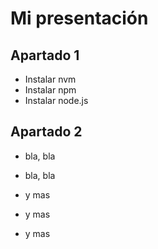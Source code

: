 # Mi presentación



## Apartado 1
- Instalar nvm
- Instalar npm
- Instalar node.js


## Apartado 2
- bla, bla
- bla, bla


- y mas
- y mas
- y mas
